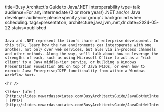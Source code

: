 title=Busy Architect's Guide to Java/.NET Interoperability
type=talk
audience=For any intermediate (2 or more years) .NET and/or Java developer audience; please specify your group's background when scheduling.
tags=presentation, architecture,java,jvm,.net,clr
date=2024-05-22
status=published
~~~~~~

Java and .NET represent the lion's share of enterprise development. In this talk, learn how the two environments can interoperate with one another, not only over web services, but also via in-process channels and other methods. Along the way, we'll talk about how to leverage the strengths of each, such as using Microsoft Office to act as a "rich client" to a Java middle-tier service, or building a Windows Presentation Foundation GUI on top of Java POJOs, or even how to execute Java Enterprise/J2EE functionality from within a Windows Workflow host.
    
<hr />

Slides: [HTML](http://slides.newardassociates.com/BusyArchitectsGuide/JavaDotNetInterop.html) | [PPTX](http://slides.newardassociates.com/BusyArchitectsGuide/JavaDotNetInterop.pptx)
